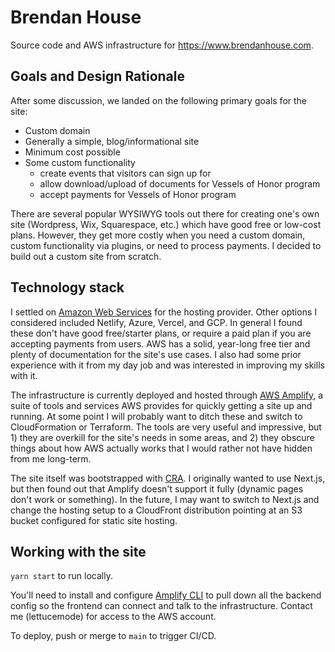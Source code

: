 # Brendan House

Source code and AWS infrastructure for https://www.brendanhouse.com.

## Goals and Design Rationale

After some discussion, we landed on the following primary goals for the site:

- Custom domain
- Generally a simple, blog/informational site
- Minimum cost possible
- Some custom functionality
  - create events that visitors can sign up for
  - allow download/upload of documents for Vessels of Honor program
  - accept payments for Vessels of Honor program

There are several popular WYSIWYG tools out there for creating one's own site (Wordpress, Wix, Squarespace, etc.) which have good free or low-cost plans. However, they get more costly when you need a custom domain, custom functionality via plugins, or need to process payments. I decided to build out a custom site from scratch.

## Technology stack

I settled on [Amazon Web Services](https://aws.amazon.com/) for the hosting provider. Other options I considered included Netlify, Azure, Vercel, and GCP. In general I found these don't have good free/starter plans, or require a paid plan if you are accepting payments from users. AWS has a solid, year-long free tier and plenty of documentation for the site's use cases. I also had some prior experience with it from my day job and was interested in improving my skills with it.

The infrastructure is currently deployed and hosted through [AWS Amplify](https://aws.amazon.com/amplify/), a suite of tools and services AWS provides for quickly getting a site up and running. At some point I will probably want to ditch these and switch to CloudFormation or Terraform. The tools are very useful and impressive, but 1) they are overkill for the site's needs in some areas, and 2) they obscure things about how AWS actually works that I would rather not have hidden from me long-term.

The site itself was bootstrapped with [CRA](https://github.com/facebook/create-react-app). I originally wanted to use Next.js, but then found out that Amplify doesn't support it fully (dynamic pages don't work or something). In the future, I may want to switch to Next.js and change the hosting setup to a CloudFront distribution pointing at an S3 bucket configured for static site hosting.

## Working with the site

`yarn start` to run locally.

You'll need to install and configure [Amplify CLI](https://docs.amplify.aws/cli) to pull down all the backend config so the frontend can connect and talk to the infrastructure. Contact me (lettucemode) for access to the AWS account.

To deploy, push or merge to `main` to trigger CI/CD.
